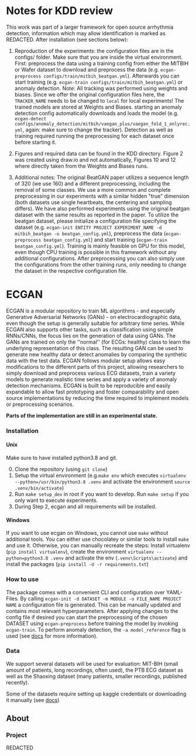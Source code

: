 # Notes for KDD review
This work was part of a larger framework for open source arrhythmia detection, information which may allow
identification is marked as REDACTED.
After installation (see sections below):

1. Reproduction of the experiments: the configuration files are in the configs/ folder. Make sure that you are inside
the virtual environment. First: preprocess the data using a training config from either the MITBIH or Wafer dataset to
   download and preprocess the data (e.g. `ecgan-preprocess configs/train/mitbih_beatgan.yml`).
   Afterwards you can start training (e.g. `ecgan-train configs/train/mitbih_beatgan.yml`) or anomaly detection.
   Note: All tracking was performed using weights and biases. Since we offer the original configuration files here, the
   `TRACKER_NAME` needs to be changed to `local` for local experiments!
   The trained models are stored at Weights and Biases. starting an anomaly detection config automatically downloads
   and loads the model (e.g. `ecgan-detect configs/anomaly_detection/mitbih/vaegan_plus/vaegan_fold_1_onlyrec.yml`, again:
   make sure to change the tracker). Detection as well as training required running the preprocessing for each dataset
   once before starting it.

2. Figures and required data can be found in the KDD directory. Figure 2 was created using draw.io and not automatically,
Figures 10 and 12 where directly taken from the Weights and Biases runs.

3. Additional notes: The original BeatGAN paper utilizes a sequence length of 320 (we use 160) and a different preprocessing,
including the removal of some classes. We use a more common and complete preprocessing in our experiments with a similar hidden
   "true" dimension (both datasets use single heartbeats, the centering and sampling differs). We have also performed
   experiments using the original beatgan dataset with the same results as reported in the paper. To utilize the beatgan dataset,
   please initialize a configuration file specifying the dataset
   (e.g. `ecgan-init ENTITY PROJECT EXPERIMENT_NAME -d mitbih_beatgan -o beatgan_config.yml`), preprocess the data
   (`ecgan-preprocess beatgan_config.yml`) and start training  (`ecgan-train beatgan_config.yml`). Training is mainly
   feasible on GPU for this model, even though CPU training is possible in this framework without any additional configurations.
   After preprocessing you can also simply use the configurations from the other training runs, only needing to change the
   dataset in the respective configuration file.


# ECGAN

ECGAN is a modular repository to train ML algorithms - and especially Generative Adversarial Networks (GANs) -
on electrocardiographic data, even though the setup is generally suitable for arbitrary time series.
While ECGAN also supports other tasks, such as classification using simple RNNs/CNNs, the focus lies on
the generation of data using GANs.
The GANs are trained on only the ''normal'' (for ECGs: healthy) class to learn the underlying representation of
this class. The resulting GAN can be used to generate new healthy data or detect anomalies by comparing
the synthetic data with the test data.
ECGAN follows modular setup allows easy modifications to the different parts of this project, allowing researchers to
simply  download and preprocess various ECG datasets, train a variety models to generate realistic time series and
apply a variety of anomaly detection mechanisms. ECGAN is built to be reproducible and easily expandable to allow fast
prototyping and foster comparability and open source implementations by reducing the time required to implement
models or preprocessing scenarios.

**Parts of the implementation are still in an experimental state.**

### Installation
#### Unix
Make sure to have installed python3.8 and git.

0. Clone the repository (using `git clone`)
1. Setup the virtual environment (e.g.`make env` which executes `virtualenv --python=/usr/bin/python3.8 .venv`
    and activate the environment `source .venv/bin/activate`)
2. Run `make setup_dev` in root if you want to develop. Run `make setup` if you only want to execute experiments.
3. During Step 2, ecgan and all requirements will be installed.

#### Windows

If you want to use ecgan on Windows, you cannot use `make` without additional tools. You can either use chocolatey
or similar tools to install `make` and use it. Otherwise, you can manually recreate the steps:
Install virtualenv (`pip install virtualenv`), create the environment `virtualenv --python=python3.8 .venv` and
activate the env (`.venv\Scripts\activate`) and install the packages (`pip install -U -r requirements.txt`)

### How to use

The package comes with a convenient CLI and configuration over YAML-Files.
By calling `ecgan-init -d DATASET -m MODULE -o FILE_NAME PROJECT NAME` a configuration file
is generated. This can be manually updated and contains most relevant hyperparameters.
After applying changes to the config file if desired you can start the preprocessing of
the chosen DATASET using `ecgan-preprocess` before training the model by invoking `ecgan-train`.
To perform anomaly detection, the `-a model_reference` flag is used (see [docs](REDACTED) for more
information).

### Data
We support several datasets will be used for evaluation: MIT-BIH (small amount of patients, long recordings, often
used), the PTB ECG dataset as well as the Shaoxing dataset (many patients, smaller recordings, published recently).

Some of the datasets require setting up kaggle credentials or downloading it manually (see [docs](REDACTED))

## About

### Project

REDACTED
